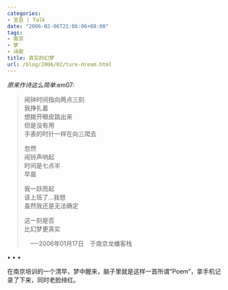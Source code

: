 ```yaml
---
categories:
- 言吾 | Talk
date: "2006-02-06T21:06:06+08:00"
tags:
- 南京
- 梦
- 诗歌
title: 真实的幻梦
url: /blog/2006/02/ture-dream.html
---
```

*原来作诗这么简单*:em07:

> 闹钟时间指向两点三刻  
> 我挣扎着  
> 想拨开眼皮跳出来  
> 但是没有用  
> 手表的时针一样在向三爬去
> 
> 忽然  
> 闹铃声响起  
> 时间是七点半  
> 早晨
> 
> 我一跃而起  
> 该上班了&#8230;我想  
> 虽然我还是无法确定
> 
> 这一刻是否  
> 比幻梦更真实
> 
> 　&#8212;-2006年01月17日　于南京龙蟠客栈

• • •

在南京培训的一个清早，梦中醒来，脑子里就是这样一首所谓&#8221;Poem&#8221;，拿手机记录了下来，同时老脸绯红。